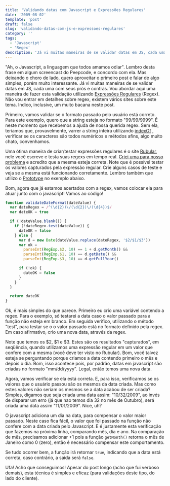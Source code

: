 ```yaml
---
title: 'Validando datas com Javascript e Expressões Regulares'
date: '2009-08-02'
template: 'post'
draft: false
slug: 'validando-datas-com-js-e-expressoes-regulares'
category: ''
tags:
  - 'Javascript'
  - 'Regex'
description: 'Já vi muitas maneiras de se validar datas em JS, cada uma com seus prós e contras. Vou abordar aqui uma maneira de fazer esta validação utilizando Expressões Regulares (Regex).'
---
```


"Ah, o Javascript, a linguagem que todos amamos odiar". Lembro desta frase em algum screencast do Peepcode, e concordo com ela. Mas deixando o choro de lado, quero aproveitar o primeiro post e falar de algo simples, porém muito interessante. Já vi muitas maneiras de se validar datas em JS, cada uma com seus prós e contras. Vou abordar aqui uma maneira de fazer esta validação utilizando [Expressões Regulares](http://en.wikipedia.org/wiki/Regular_expression) (Regex). Não vou entrar em detalhes sobre regex, existem vários sites sobre este tema. Indico, inclusive, um muito bacana neste post.

Primeiro, vamos validar se o formato passado pelo usuário está correto. Para este exemplo, quero que a string esteja no formato "99/99/9999". É neste momento que recebemos a ajuda de nossa querida regex. Sem ela, teríamos que, provavelmente, varrer a string inteira utilizando [indexOf](http://www.w3schools.com/jsref/jsref_IndexOf.asp) , verificar se os caracteres são todos numéricos e métodos afins, algo muito chato, convenhamos.

Uma ótima maneira de criar/testar expressões regulares é o site [Rubular](http://www.rubular.com/), nele você escreve e testa suas regexs em tempo real. [Criei uma para nosso problema](http://rubular.com/regexes/9262) e acredito que a mesma esteja correta. Note que é possível testar os valores capturados pela expressão regular. Crie alguns casos de teste e veja se a mesma está funcionando corretamente. Lembro também que utilizo o [Prototype](http://www.prototypejs.org/) no exemplo abaixo.

Bom, agora que já estamos acertados com a regex, vamos colocar ela para atuar junto com o javascript! Vamos ao código!

```js
function validateDateFormat(dateValue) {
  var dateRegex = /^(\d{2})\/(\d{2})\/(\d{4})$/
  var dateOK = true

  if (!dateValue.blank()) {
    if (!dateRegex.test(dateValue)) {
      dateOK = false
    } else {
      var d = new Date(dateValue.replace(dateRegex, '$2/$1/$3'))
      var ok =
        parseInt(RegExp.$2, 10) == 1 + d.getMonth() &&
        parseInt(RegExp.$1, 10) == d.getDate() &&
        parseInt(RegExp.$3, 10) == d.getFullYear()

      if (!ok) {
        dateOK = false
      }
    }
  }

  return dateOK
}
```

Ok, é mais simples do que parece. Primeiro eu crio uma variável contendo a regex. Para o exemplo, só testarei a data caso o valor passado para a função não esteja em branco. Em seguida verifico, utilizando o método "test", para testar se o o valor passado está no formato definido pela regex. Em caso afirmativo, crio uma nova data, através da regex.

Note que temos os \$2, \$1 e \$3. Estes são os resultados "capturados", em seqüência, quando utilizamos uma expressão regular em um valor que confere com a mesma (você deve ter visto no Rubular). Bom, você talvez esteja se perguntando porque criamos a data contendo primeiro o mês e depois o dia. Bom, isso acontece pois, por padrão, datas em javascript são criadas no formato "mm/dd/yyyy". Legal, então temos uma nova data.

Agora, vamos verificar se ela está correta. E, para isso, verificamos se os valores que o usuário passou são os mesmos da data criada. Mas como estes valores não seriam os mesmos se a data acabou de ser criada? Simples, digamos que seja criada uma data assim: "10/32/2009", ao invés de disparar um erro (já que nao temos dia 32 no mês de Outubro), será criada uma data assim "11/01/2009". Nice, uh?

O javascript adiciona um dia na data, para compensar o valor maior passado. Neste caso fica fácil, o valor que foi passado na função não confere com a data criada pelo Javascript. E é justamente esta verificação que fazemos na próxima linha, comparando mês, dia e ano. Na comparação de mês, precisamos adicionar +1 pois a função `getMonth()` retorna o mês de Janeiro como 0 (zero), então é necessário compensar este comportamento.

Se tudo ocorrer bem, a função irá retornar `true`, indicando que a data está correta, caso contrário, a saída será `false`.

Ufa! Acho que conseguimos! Apesar do post longo (acho que fui verboso demais), esta técnica é simples e eficaz (para validações deste tipo, do lado do cliente).
